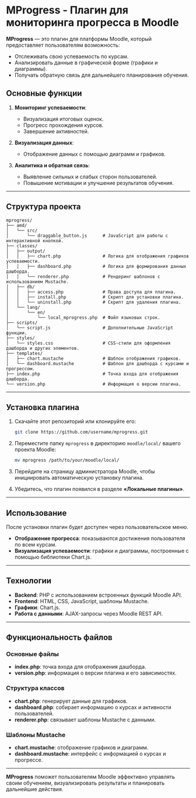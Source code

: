 # MProgress - Плагин для мониторинга прогресса в Moodle

**MProgress** — это плагин для платформы Moodle, который предоставляет пользователям возможность:

- Отслеживать свою успеваемость по курсам.
- Анализировать данные в графической форме (графики и диаграммы).
- Получать обратную связь для дальнейшего планирования обучения.

## Основные функции

1. **Мониторинг успеваемости**:
   - Визуализация итоговых оценок.
   - Прогресс прохождения курсов.
   - Завершение активностей.

2. **Визуализация данных**:
   - Отображение данных с помощью диаграмм и графиков.

3. **Аналитика и обратная связь**:
   - Выявление сильных и слабых сторон пользователей.
   - Повышение мотивации и улучшение результатов обучения.

---

## Структура проекта

```
mprogress/
├── amd/
│   └── src/
│       └── draggable_button.js      # JavaScript для работы с интерактивной кнопкой.
├── classes/
│   ├── output/
│   │   ├── chart.php                # Логика для отображения графиков успеваемости.
│   │   ├── dashboard.php            # Логика для формирования данных дашборда.
│   │   └── renderer.php             # Рендеринг шаблонов с использованием Mustache.
│   ├── db/
│   │   ├── access.php               # Права доступа для плагина.
│   │   ├── install.php              # Скрипт для установки плагина.
│   │   └── uninstall.php            # Скрипт для удаления плагина.
│   └── lang/
│       └── en/
│           └── local_mprogress.php  # Файл языковых строк.
├── scripts/
│   └── script.js                    # Дополнительные JavaScript функции.
├── styles/
│   └── styles.css                   # CSS-стили для оформления дашборда и других элементов.
├── templates/
│   ├── chart.mustache               # Шаблон отображения графиков.
│   └── dashboard.mustache           # Шаблон для дашборда с курсами и прогрессом.
├── index.php                        # Точка входа для отображения дашборда.
└── version.php                      # Информация о версии плагина.
```

---

## Установка плагина

1. Скачайте этот репозиторий или клонируйте его:
   ```bash
   git clone https://github.com/username/mprogress.git
   ```

2. Переместите папку `mprogress` в директорию `moodle/local/` вашего проекта Moodle:
   ```bash
   mv mprogress /path/to/your/moodle/local/
   ```

3. Перейдите на страницу администратора Moodle, чтобы инициировать автоматическую установку плагина.

4. Убедитесь, что плагин появился в разделе **«Локальные плагины»**.

---

## Использование

После установки плагин будет доступен через пользовательское меню. 

- **Отображение прогресса**: показываются достижения пользователя по всем курсам.
- **Визуализация успеваемости**: графики и диаграммы, построенные с помощью библиотеки Chart.js.

---

## Технологии

- **Backend**: PHP с использованием встроенных функций Moodle API.
- **Frontend**: HTML, CSS, JavaScript, шаблоны Mustache.
- **Графики**: Chart.js.
- **Работа с данными**: AJAX-запросы через Moodle REST API.

---

## Функциональность файлов

### Основные файлы
- **index.php**: точка входа для отображения дашборда.
- **version.php**: информация о версии плагина и его зависимостях.

### Структура классов
- **chart.php**: генерирует данные для графиков.
- **dashboard.php**: собирает информацию о курсах и активности пользователей.
- **renderer.php**: связывает шаблоны Mustache с данными.

### Шаблоны Mustache
- **chart.mustache**: отображение графиков и диаграмм.
- **dashboard.mustache**: интерфейс с информацией о курсах и прогрессе.

---

**MProgress** поможет пользователям Moodle эффективно управлять своим обучением, визуализировать результаты и планировать дальнейшие действия.

